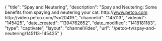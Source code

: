 {
    "title": "Spay and Neutering",
    "description": "Spay and Neutering: Some benefits from spaying and neutering your cat. http:\/\/www.petco.com http:\/\/video.petco.com\/?v=20419.",
    "channelid": "145113",
    "videoid": "145425",
    "date_created": "1394762652",
    "date_modified": "1418181183",
    "type": "captivate",
    "layout": "channelVideo",
    "url": "\/petco-tv\/spay-and-neutering\/145113-145425"
}